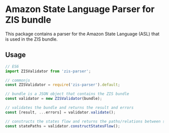 # Amazon State Language Parser for ZIS bundle

This package contains a parser for the Amazon State Language (ASL) that is used in the ZIS bundle.

## Usage

```js
// ES6
import ZISValidator from 'zis-parser';

// commonjs
const ZISValidator = require('zis-parser').default;

// bundle is a JSON object that contains the ZIS bundle
const validator = new ZISValidator(bundle);

// validates the bundle and returns the result and errors
const [result, ...errors] = validator.validate();

// constructs the states flow and returns the paths/relations between states
const statePaths = validator.constructStatesFlow();
```
